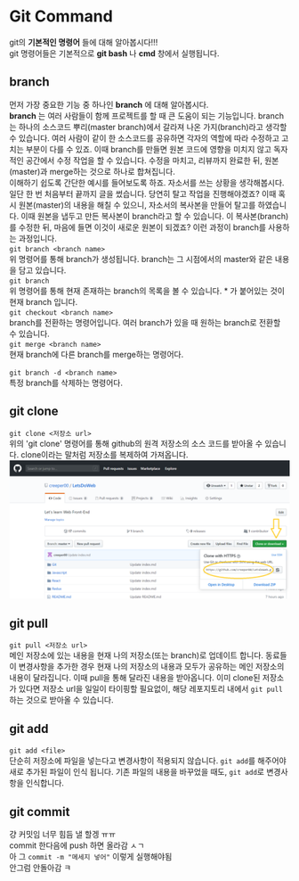 # Git Command   
git의 **기본적인 명령어** 들에 대해 알아봅시다!!!    
git 명령어들은 기본적으로 **git bash** 나 **cmd** 창에서 실행됩니다.   

## branch
먼저 가장 중요한 기능 중 하나인 **branch** 에 대해 알아봅시다.   
**branch** 는 여러 사람들이 함께 프로젝트를 할 때 큰 도움이 되는 기능입니다. branch는 하나의 소스코드 뿌리(master branch)에서 갈라져 나온 가지(branch)라고 생각할 수 있습니다. 여러 사람이 같이 한 소스코드를 공유하면 각자의 역할에 따라 수정하고 고치는 부분이 다를 수 있죠. 이때 branch를 만들면 원본 코드에 영향을 미치지 않고 독자적인 공간에서 수정 작업을 할 수 있습니다. 수정을 마치고, 리뷰까지 완료한 뒤, 원본(master)과 merge하는 것으로 하나로 합쳐집니다.   
이해하기 쉽도록 간단한 예시를 들어보도록 하죠. 자소서를 쓰는 상황을 생각해봅시다. 일단 한 번 처음부터 끝까지 글을 썼습니다. 당연히 탈고 작업을 진행해야겠죠? 이때 혹시 원본(master)의 내용을 해칠 수 있으니, 자소서의 복사본을 만들어 탈고를 하였습니다. 이때 원본을 냅두고 만든 복사본이 branch라고 할 수 있습니다. 이 복사본(branch)를 수정한 뒤, 마음에 들면 이것이 새로운 원본이 되겠죠? 이런 과정이 branch를 사용하는 과정입니다.   
`git branch <branch name>`     
위 명령어를 통해 branch가 생성됩니다. branch는 그 시점에서의 master와 같은 내용을 담고 있습니다.     
`git branch`       
위 명령어를 통해 현재 존재하는 branch의 목록을 볼 수 있습니다. * 가 붙어있는 것이 현재 branch 입니다.     
`git checkout <branch name>`       
branch를 전환하는 명령어입니다. 여러 branch가 있을 때 원하는 branch로 전환할 수 있습니다.   
`git merge <branch name>`     
현재 branch에 다른 branch를 merge하는 명령어다.   

`git branch -d <branch name>`      
특정 branch를 삭제하는 명령어다.


## git clone
`git clone <저장소 url>`     
위의 'git clone' 명령어를 통해 github의 원격 저장소의 소스 코드를 받아올 수 있습니다. clone이라는 말처럼 저장소를 복제하여 가져옵니다.   
![image1](./image_git/image1.png)   

## git pull
`git pull <저장소 url>`   
메인 저장소에 있는 내용을 현재 나의 저장소(또는 branch)로 업데이트 합니다. 동료들이 변경사항을 추가한 경우 현재 나의 저장소의 내용과 모두가 공유하는 메인 저장소의 내용이 달라집니다. 이때 pull을 통해 달라진 내용을 받아옵니다. 이미 clone된 저장소가 있다면 저장소 url을 일일이 타이핑할 필요없이, 해당 레포지토리 내에서 `git pull`하는 것으로 받아올 수 있습니다.

## git add
`git add <file>`   
단순히 저장소에 파일을 넣는다고 변경사항이 적용되지 않습니다. `git add`를 해주어야 새로 추가된 파일이 인식 됩니다. 기존 파일의 내용을 바꾸었을 때도, `git add`로 변경사항을 인식합니다.

## git commit
걍 커밋임 너무 힘듬 낼 할겡 ㅠㅠ   
commit 한다음에 push 하면 올라감 ㅅㄱ   
아 그 `commit -m "메세지 넣어"` 이렇게 실행해야됨   
안그럼 안돌아감 ㅋ   
